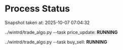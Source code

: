 # Process Status

Snapshot taken at: 2025-10-07 07:04:32

../wintrd/trade_algo.py --task price_update: **RUNNING**

../wintrd/trade_algo.py --task buy_sell: **RUNNING**

